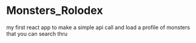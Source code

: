 # Monsters_Rolodex
my first react app to make a simple api call and load a profile of monsters that you can search thru
